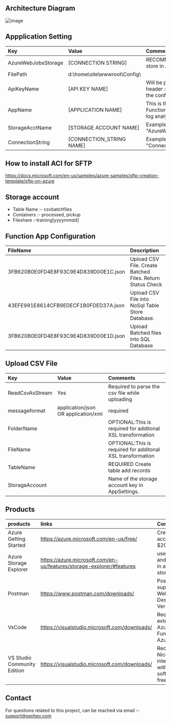 ## Architecture Diagram

![image](https://user-images.githubusercontent.com/15838780/149241508-67d1d0af-9aea-47e3-abc2-335e891fafdc.png)


## Appplication Setting 

|Key|Value | Comment|
|:----|:----|:----|
|AzureWebJobsStorage|[CONNECTION STRING]|RECOMMENDATION :  store in AzureKey Vault.|
|FilePath| d:\home\site\wwwroot\Config\ |
|ApiKeyName|[API KEY NAME]|Will be passed in the header  :  the file name of the config.
|AppName| [APPLICATION NAME]| This is the name of the Function App. Used in log analytics|
|StorageAcctName|[STORAGE ACCOUNT NAME]|Example  "AzureWebJobsStorage"|
|ConnectionString|[CONNECTION_STRING NAME]|Example  "ConnectionString"|



## How to install  ACI for SFTP ##

https://docs.microsoft.com/en-us/samples/azure-samples/sftp-creation-template/sftp-on-azure


## Storage account 
- Table Name :- csvbatchfiles
- Containers :- processed, pickup
- Fileshare :-training[yyyymmdd]

## Function App  Configuration 


|FileName|Description|
|:----|:----|
|3FB620B0E0FD4E8F93C9E4D839D00E1C.json| Upload CSV File. Create Batched Files. Return Status Check|
|43EFE991E8614CFB9EDECF1B0FDED37A.json| Upload CSV File into NoSql Table Store Database.|
|3FB620B0E0FD4E8F93C9E4D839D00E1D.json| Upload Batched files into SQL Database|



## Upload CSV File

|Key|Value|Comments|
|:----|:----|:----|
|ReadCsvAsStream|Yes| Required to parse the csv file while uploading|
|messageformat|application/json OR application/xml| required|
|FolderName||OPTIONAL:This is required for additonal XSL transformation |
|FileName||OPTIONAL:This is required for additonal XSL transformation |
|TableName|<AZURE TABLE NAME>| REQUIRED Create table add records|
|StorageAccount|<STORAGE ACCOUNT KEY>| Name of the  storage account key in AppSettings.|



  
  
  ## Products

|products|links|Comments|
|:----|:----|:----|
|Azure Getting Started |https://azure.microsoft.com/en-us/free/| Create free account + $200 in Credit|
|Azure Storage Explorer|https://azure.microsoft.com/en-us/features/storage-explorer/#features|useful view and query data in azure table storage|
|Postman|https://www.postman.com/downloads/|Postman supports the Web or Desktop Version|
|VsCode| https://visualstudio.microsoft.com/downloads/ |  Required extensions. Azure Functions, Azure Account
|VS Studio Community Edition |https://visualstudio.microsoft.com/downloads/| Recommended. Nice intergration with Azure. software is free.

  
  ## Contact
  
For questions related to this project, can be reached via email :- support@xenhey.com
